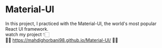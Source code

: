 # Material-UI 
In this project, I practiced with the Material-UI, the world's most popular React UI framework. <br/>
watch my project 👇🏻 <br/>
🧨👀 https://mahdighorbani98.github.io/Material-UI/ 👀🎯
